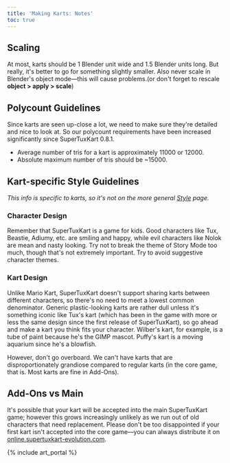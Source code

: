```yaml
---
title: 'Making Karts: Notes'
toc: true
---
```

## Scaling

At most, karts should be 1 Blender unit wide and 1.5 Blender units long. But really, it's better to go for something slightly smaller. Also never scale in Blender's object mode—this will cause problems.(or don't forget to rescale **object > apply > scale**)

## Polycount Guidelines

Since karts are seen up-close a lot, we need to make sure they're detailed and nice to look at. So our polycount requirements have been increased significantly since SuperTuxKart 0.8.1.

* Average number of tris for a kart is approximately 11000 or 12000.
* Absolute maximum number of tris should be ~15000.

## Kart-specific Style Guidelines

*This info is specific to karts, so it's not on the more general [Style](Style) page.*

### Character Design

Remember that SuperTuxKart is a game for kids. Good characters like Tux, Beastie, Adiumy, etc. are smiling and happy, while evil characters like Nolok are mean and nasty looking. Try not to break the theme of Story Mode too much, though that's not extremely important. Try to avoid suggestive character themes.

### Kart Design

Unlike Mario Kart, SuperTuxKart doesn't support sharing karts between different characters, so there's no need to meet a lowest common denominator. Generic plastic-looking karts are rather dull unless it's something iconic like Tux's kart (which has been in the game with more or less the same design since the first release of SuperTuxKart), so go ahead and make a kart you think fits your character. Wilber's kart, for example, is a tube of paint because he's the GIMP mascot. Puffy's kart is a moving aquarium since he's a blowfish.

However, don't go overboard. We can't have karts that are disproportionately grandiose compared to regular karts (in the core game, that is. Most karts are fine in Add-Ons).

## Add-Ons vs Main

It's possible that your kart will be accepted into the main SuperTuxKart game; however this grows increasingly unlikely as we run out of old characters that need replacement. Please don't be too disappointed if your first kart isn't accepted into the core game—you can always distribute it on [online.supertuxkart-evolution.com](https://online.supertuxkart-evolution.com).

{% include art_portal %}
